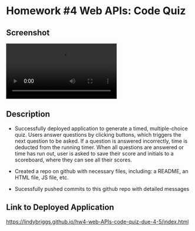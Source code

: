 # Homework #4 Web APIs: Code Quiz

## Screenshot
![lindybriggs github io_hw4-web-APIs-code-quiz-due-4-5](https://user-images.githubusercontent.com/101146153/161855198-9467739d-63bf-4f95-8a3d-e9d3a7ac1c56.mov)

## Description

* Successfully deployed application to generate a timed, multiple-choice quiz. Users answer questions by clicking buttons, which triggers the next question to be asked. If a question is answered incorrectly, time is deducted from the running timer. When all questions are answered or time has run out, user is asked to save their score and initials to a scoreboard, where they can see all their scores.

* Created a repo on github with necessary files, including: a README, an HTML file, JS file, etc.

* Sucessfully pushed commits to this github repo with detailed messages

## Link to Deployed Application

https://lindybriggs.github.io/hw4-web-APIs-code-quiz-due-4-5/index.html
